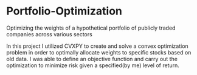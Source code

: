 # Portfolio-Optimization
Optimizing the weights of a hypothetical portfolio of publicly traded companies across various sectors

In this project I utilized CVXPY to create and solve a convex optimization problem in order to optimally 
allocate weights to specific stocks based on old data. I was able to define an objective function and carry out the 
optimization to minimize risk given a specified(by me) level of return. 
